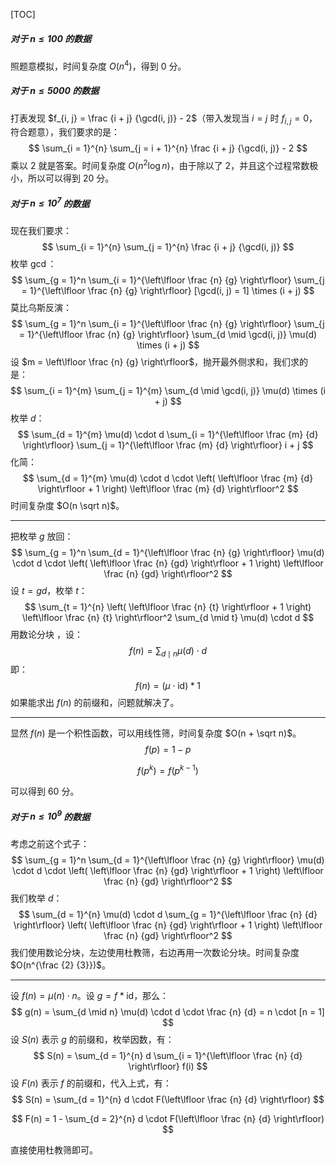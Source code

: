 [TOC]

##### 对于 $n \le 100$ 的数据

照题意模拟，时间复杂度 $O(n^4)$，得到 $0$ 分。

##### 对于 $n \le 5000$ 的数据

打表发现 $f_{i, j} = \frac {i + j} {\gcd(i, j)} - 2$（带入发现当 $i = j$ 时 $f_{i, j} = 0$，符合题意），我们要求的是：
$$
\sum_{i = 1}^{n} \sum_{j = i + 1}^{n} \frac {i + j} {\gcd(i, j)} - 2
$$
乘以 $2$ 就是答案。时间复杂度 $O(n^2 \log n)$，由于除以了 $2$，并且这个过程常数极小，所以可以得到 $20$ 分。

##### 对于 $n \le 10^7$ 的数据

现在我们要求：
$$
\sum_{i = 1}^{n} \sum_{j = 1}^{n} \frac {i + j} {\gcd(i, j)}
$$
枚举 $\gcd$：
$$
\sum_{g = 1}^n
\sum_{i = 1}^{\left\lfloor \frac {n} {g} \right\rfloor}
\sum_{j = 1}^{\left\lfloor \frac {n} {g} \right\rfloor}
[\gcd(i, j) = 1] \times (i + j)
$$
莫比乌斯反演：
$$
\sum_{g = 1}^n
\sum_{i = 1}^{\left\lfloor \frac {n} {g} \right\rfloor}
\sum_{j = 1}^{\left\lfloor \frac {n} {g} \right\rfloor}
\sum_{d \mid \gcd(i, j)} \mu(d) \times (i + j)
$$
设 $m = \left\lfloor \frac {n} {g} \right\rfloor$，抛开最外侧求和，我们求的是：
$$
\sum_{i = 1}^{m} \sum_{j = 1}^{m}
\sum_{d \mid \gcd(i, j)} \mu(d) \times (i + j)
$$
枚举 $d$：
$$
\sum_{d = 1}^{m} \mu(d) \cdot d
\sum_{i = 1}^{\left\lfloor \frac {m} {d} \right\rfloor}
\sum_{j = 1}^{\left\lfloor \frac {m} {d} \right\rfloor}
i + j
$$
化简：
$$
\sum_{d = 1}^{m} \mu(d) \cdot d \cdot
\left( \left\lfloor \frac {m} {d} \right\rfloor + 1 \right)
\left\lfloor \frac {m} {d} \right\rfloor^2
$$
时间复杂度 $O(n \sqrt n)$。

------

把枚举 $g$ 放回：
$$
\sum_{g = 1}^n
\sum_{d = 1}^{\left\lfloor \frac {n} {g} \right\rfloor} \mu(d) \cdot d \cdot
\left( \left\lfloor \frac {n} {gd} \right\rfloor + 1 \right)
\left\lfloor \frac {n} {gd} \right\rfloor^2
$$
设 $t = gd$，枚举 $t$：
$$
\sum_{t = 1}^{n} \left( \left\lfloor \frac {n} {t} \right\rfloor + 1 \right)
\left\lfloor \frac {n} {t} \right\rfloor^2 \sum_{d \mid t} \mu(d) \cdot d
$$
用数论分块 ，设：
$$
f(n) = \sum_{d \mid n} \mu(d) \cdot d
$$
即：
$$
f(n) = (\mu \cdot \mathrm{id}) * 1
$$
如果能求出 $f(n)$ 的前缀和，问题就解决了。

------

显然 $f(n)$ 是一个积性函数，可以用线性筛，时间复杂度 $O(n + \sqrt n)$。
$$
f(p) = 1 - p
$$

$$
f(p^k) = f(p^{k - 1})
$$

可以得到 $60$ 分。

##### 对于 $n \le 10^9$ 的数据

考虑之前这个式子：
$$
\sum_{g = 1}^n
\sum_{d = 1}^{\left\lfloor \frac {n} {g} \right\rfloor} \mu(d) \cdot d \cdot
\left( \left\lfloor \frac {n} {gd} \right\rfloor + 1 \right)
\left\lfloor \frac {n} {gd} \right\rfloor^2
$$
我们枚举 $d$：
$$
\sum_{d = 1}^{n} \mu(d) \cdot d
\sum_{g = 1}^{\left\lfloor \frac {n} {d} \right\rfloor}
\left( \left\lfloor \frac {n} {gd} \right\rfloor + 1 \right)
\left\lfloor \frac {n} {gd} \right\rfloor^2
$$
我们使用数论分块，左边使用杜教筛，右边再用一次数论分块。时间复杂度 $O(n^{\frac {2} {3}})$。

------

设 $f(n) = \mu(n) \cdot n$。设 $g = f * \mathrm{id}$，那么：
$$
g(n) = \sum_{d \mid n} \mu(d) \cdot d \cdot \frac {n} {d} = n \cdot [n = 1]
$$
设 $S(n)$ 表示 $g$ 的前缀和，枚举因数，有：
$$
S(n) = \sum_{d = 1}^{n} d \sum_{i = 1}^{\left\lfloor \frac {n} {d} \right\rfloor} f(i)
$$
设 $F(n)$ 表示 $f$ 的前缀和，代入上式，有：
$$
S(n) = \sum_{d = 1}^{n} d \cdot F(\left\lfloor \frac {n} {d} \right\rfloor)
$$

$$
F(n) = 1 - \sum_{d = 2}^{n} d \cdot F(\left\lfloor \frac {n} {d} \right\rfloor)
$$

直接使用杜教筛即可。